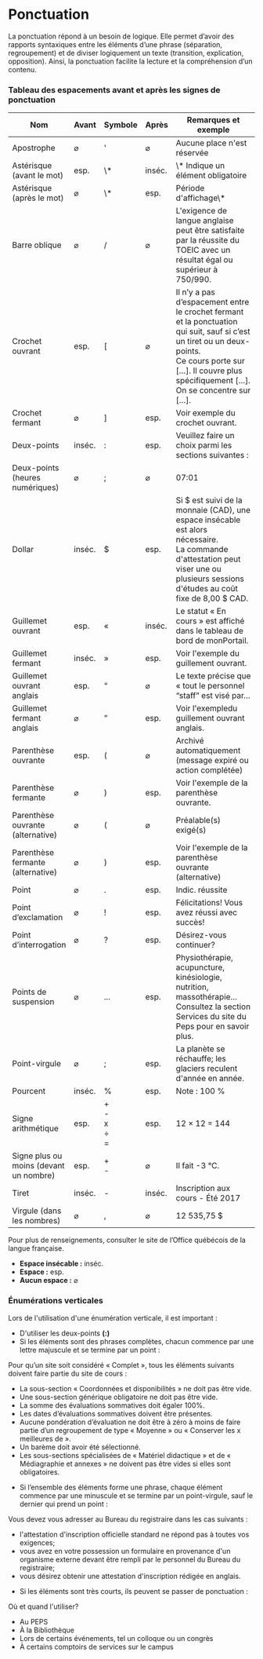 # Ponctuation

La ponctuation répond à un besoin de logique. Elle permet d’avoir des rapports syntaxiques entre les éléments d’une phrase (séparation, regroupement) et de diviser logiquement un texte (transition, explication, opposition). Ainsi, la ponctuation facilite la lecture et la compréhension d’un contenu.

### Tableau des espacements avant et après les signes de ponctuation
<table class="m-u--margin-top m-u--table">
    <thead>
        <tr>
            <th>Nom</th>
            <th>Avant</th>
            <th>Symbole</th>
            <th>Après</th>
            <th width="45%">Remarques et exemple</th>
        </tr>
    </thead>
    <tbody>
        <tr>
            <td>Apostrophe</td>
            <td>⌀</td>
            <td>'</td>
            <td>⌀</td>
            <td>Aucune place n'est réservée</td>
        </tr>
        <tr>
            <td>Astérisque (avant le mot)</td>
            <td>esp.</td>
            <td>\*</td>
            <td>inséc.</td>
            <td>\* Indique un élément obligatoire</td>
        </tr>
        <tr>
            <td>Astérisque (après le mot)</td>
            <td>⌀</td>
            <td>\*</td>
            <td>esp.</td>
            <td>Période d'affichage\*</td>
        </tr>
        <tr>
            <td>Barre oblique</td>
            <td>⌀</td>
            <td>/</td>
            <td>⌀</td>
            <td>L'exigence de langue anglaise peut être satisfaite par la réussite du TOEIC avec un résultat égal ou supérieur à 750/990.</td>
        </tr>
        <tr>
            <td>Crochet ouvrant</td>
            <td>esp.</td>
            <td>[</td>
            <td>⌀</td>
            <td>Il n’y a pas d’espacement entre le crochet fermant et la ponctuation qui suit, sauf si c’est un tiret ou un deux-points.<br/>Ce cours porte sur  […]. Il couvre plus spécifiquement […]. On se concentre sur […].</td>
        </tr>
        <tr>
            <td>Crochet fermant</td>
            <td>⌀</td>
            <td>]</td>
            <td>esp.</td>
            <td>Voir exemple du crochet ouvrant.</td>
        </tr>
        <tr>
            <td>Deux-points</td>
            <td>inséc.</td>
            <td>:</td>
            <td>esp.</td>
            <td>Veuillez faire un choix parmi les sections suivantes&nbsp;:</td>
        </tr>
        <tr>
            <td>Deux-points (heures numériques)</td>
            <td>⌀</td>
            <td>;</td>
            <td>⌀</td>
            <td>07:01</td>
        </tr>
        <tr>
            <td>Dollar</td>
            <td>inséc.</td>
            <td>$</td>
            <td>esp.</td>
            <td>Si $ est suivi de la monnaie (CAD), une espace insécable est alors nécessaire.<br/>La commande d'attestation peut viser une ou plusieurs sessions d'études au coût fixe de 8,00&nbsp;$&nbsp;CAD.</td>
        </tr>
        <tr>
            <td>Guillemet ouvrant</td>
            <td>esp.</td>
            <td>«</td>
            <td>inséc.</td>
            <td>Le statut «&nbsp;En cours&nbsp;» est affiché dans le tableau de bord de monPortail.</td>
        </tr>
        <tr>
            <td>Guillemet fermant</td>
            <td>inséc.</td>
            <td>»</td>
            <td>esp.</td>
            <td>Voir l'exemple du guillement ouvrant.</td>
        </tr>
        <tr>
            <td>Guillemet ouvrant anglais</td>
            <td>esp.</td>
            <td>“</td>
            <td>⌀</td>
            <td>Le texte précise que « tout le personnel “staff” est visé par…</td>
        </tr>
        <tr>
            <td>Guillemet fermant anglais</td>
            <td>⌀</td>
            <td>”</td>
            <td>esp.</td>
            <td>Voir l'exempledu guillement ouvrant anglais.</td>
        </tr>
        <tr>
            <td>Parenthèse ouvrante</td>
            <td>esp.</td>
            <td>(</td>
            <td>⌀</td>
            <td>Archivé automatiquement (message expiré ou action complétée)</td>
        </tr>
        <tr>
            <td>Parenthèse fermante</td>
            <td>⌀</td>
            <td>)</td>
            <td>esp.</td>
            <td>Voir l'exemple de la parenthèse ouvrante.</td>
        </tr>
        <tr>
            <td>Parenthèse ouvrante (alternative)</td>
            <td>⌀</td>
            <td>(</td>
            <td>⌀</td>
            <td>Préalable(s) exigé(s)</td>
        </tr>
        <tr>
            <td>Parenthèse fermante (alternative)</td>
            <td>⌀</td>
            <td>)</td>
            <td>esp.</td>
            <td>Voir l'exemple de la parenthèse ouvrante (alternative)</td>
        </tr>
        <tr>
            <td>Point</td>
            <td>⌀</td>
            <td>.</td>
            <td>esp.</td>
            <td>Indic. réussite</td>
        </tr>
        <tr>
            <td>Point d’exclamation</td>
            <td>⌀</td>
            <td>!</td>
            <td>esp.</td>
            <td>Félicitations! Vous avez réussi avec succès!</td>
        </tr>
        <tr>
            <td>Point d’interrogation</td>
            <td>⌀</td>
            <td>?</td>
            <td>esp.</td>
            <td>Désirez-vous continuer?</td>
        </tr>
        <tr>
            <td>Points de suspension</td>
            <td>⌀</td>
            <td>...</td>
            <td>esp.</td>
            <td>Physiothérapie, acupuncture, kinésiologie, nutrition, massothérapie… Consultez la section Services du site du Peps pour en savoir plus.</td>
        </tr>
        <tr>
            <td>Point-virgule</td>
            <td>⌀</td>
            <td>;</td>
            <td>esp.</td>
            <td>La planète se réchauffe; les glaciers reculent d'année en année. </td>
        </tr>
        <tr>
            <td>Pourcent</td>
            <td>inséc.</td>
            <td>%</td>
            <td>esp.</td>
            <td>Note&nbsp;: 100&nbsp;%</td>
        </tr>
        <tr>
            <td>Signe arithmétique</td>
            <td>esp.</td>
            <td>+<br/>-<br/>x<br/>÷<br/>=</td>
            <td>esp.</td>
            <td>12 × 12 = 144</td>
        </tr>
        <tr>
            <td>Signe plus ou moins (devant un nombre)</td>
            <td>esp.</td>
            <td>+<br/>-</td>
            <td>⌀</td>
            <td>Il fait -3 °C.</td>
        </tr>
        <tr>
            <td>Tiret</td>
            <td>inséc.</td>
            <td>-</td>
            <td>inséc.</td>
            <td>Inscription aux cours - Été 2017</td>
        </tr>
        <tr>
            <td>Virgule (dans les nombres)</td>
            <td>⌀</td>
            <td>,</td>
            <td>⌀</td>
            <td>12 535,75&nbsp;$</td>
        </tr>
    </tbody>
</table>

Pour plus de renseignements, consulter le site de l’<m-link mode="link" url="http://bdl.oqlf.gouv.qc.ca/bdl/gabarit_bdl.asp?t1=1&id=2039" target="_blank">Office québécois de la langue française</m-link>.

* **Espace insécable&nbsp;:** inséc.
* **Espace&nbsp;:** esp.
* **Aucun espace&nbsp;:** ⌀

### Énumérations verticales
Lors de l'utilisation d'une énumération verticale, il est important&nbsp;:
* D'utiliser les deux-points **(:)**
* Si les éléments sont des phrases complètes, chacun commence par une lettre majuscule et se termine par un point&nbsp;:

<m-panel class="m-u--margin-top m-u--margin-left--l m-u--margin-bottom--l">
    <p>Pour qu’un site soit considéré « Complet », tous les éléments suivants doivent faire partie du site de cours&nbsp;: </p>
    <ul>
        <li>La sous-section «&nbsp;Coordonnées et disponibilités&nbsp;» ne doit pas être vide.</li>
        <li>Une sous-section générique obligatoire ne doit pas être vide.</li>
        <li>La somme des évaluations sommatives doit égaler 100%.</li>
        <li>Les dates d’évaluations sommatives doivent être présentes.</li>
        <li>Aucune pondération d’évaluation ne doit être à zéro à moins de faire partie d’un regroupement de type «&nbsp;Moyenne&nbsp;» ou «&nbsp;Conserver les x meilleures de&nbsp;».</li>
        <li>Un barème doit avoir été sélectionné.</li>
        <li>Les sous-sections spécialisées de «&nbsp;Matériel didactique&nbsp;» et de « Médiagraphie et annexes » ne doivent pas être vides si elles sont obligatoires.</li>
    </ul>
</m-panel>

* Si l’ensemble des éléments forme une phrase, chaque élément commence par une minuscule et se termine par un point-virgule, sauf le dernier qui prend un point&nbsp;:

<m-panel class="m-u--margin-top m-u--margin-left--l m-u--margin-bottom--l">
    <p>Vous devez vous adresser au Bureau du registraire dans les cas suivants&nbsp;:</p>
    <ul>
        <li>l'attestation d'inscription officielle standard ne répond pas à toutes vos exigences;</li>
        <li>vous avez en votre possession un formulaire en provenance d'un organisme externe devant être rempli par le personnel du Bureau du registraire;</li>
        <li>vous désirez obtenir une attestation d'inscription rédigée en anglais.</li>
    </ul>
</m-panel>

* Si les éléments sont très courts, ils peuvent se passer de ponctuation&nbsp;:

<m-panel class="m-u--margin-top m-u--margin-left--l">
    <p>Où et quand l'utiliser?</p>
    <ul>
        <li>Au PEPS</li>
        <li>À la Bibliothèque</li>
        <li>Lors de certains événements, tel un colloque ou un congrès</li>
        <li>À certains comptoirs de services sur le campus</li>
    </ul>
</m-panel>
